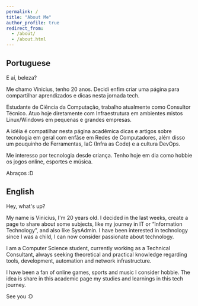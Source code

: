 ```yaml
---
permalink: /
title: "About Me"
author_profile: true
redirect_from: 
  - /about/
  - /about.html
---
```


## Portuguese ##
E aí, beleza? 

Me chamo Vinicius, tenho 20 anos. Decidi enfim criar uma página para compartilhar aprendizados e dicas nesta jornada tech.

Estudante de Ciência da Computação, trabalho atualmente como Consultor Técnico. Atuo hoje diretamente com Infraestrutura em ambientes mistos Linux/Windows em pequenas e grandes empresas. 

A idéia é compatilhar nesta página acadêmica dicas e artigos sobre tecnologia em geral com enfâse em Redes de Computadores, além disso um pouquinho de Ferramentas, IaC (Infra as Code) e a cultura DevOps.

Me interesso por tecnologia desde criança. Tenho hoje em dia como hobbie os jogos online, esportes e música.

Abraços :D

## English ##
Hey, what's up?

My name is Vinicius, I'm 20 years old. I decided in the last weeks, create a page to share about some subjects, like my journey in IT or “Information Technology”, and also like SysAdmin. I have been interested in technology since I was a child, I can now consider passionate about technology.

I am a Computer Science student, currently working as a Technical Consultant, always seeking theoretical and practical knowledge regarding tools, development, automation and network infrastructure.

I have been a fan of online games, sports and music I consider hobbie. The idea is share in this academic page my studies and learnings in this tech journey.

See you :D

